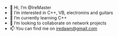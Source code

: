 - 👋 Hi, I’m @IreMaster
- 👀 I’m interested in C++, VB, electronins and guitars
- 🌱 I’m currently learning C++
- 💞️ I’m looking to collaborate on network projects
- 📫 You can find me on iredawn@gmail.com 
​
<!---
IreMaster/IreMaster is a ✨ special ✨ repository because its `README.md` (this file) appears on your GitHub profile.
You can click the Preview link to take a look at your changes.
--->
